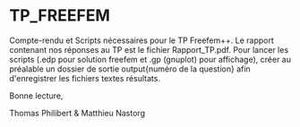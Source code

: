 # TP_FREEFEM

Compte-rendu et Scripts nécessaires pour le TP Freefem++. Le rapport contenant nos réponses au TP est le fichier Rapport_TP.pdf. Pour lancer les scripts (.edp pour solution freefem et .gp (gnuplot) pour affichage), créer au préalable un dossier de sortie output{numéro de la question} afin d'enregistrer les fichiers textes résultats. 

Bonne lecture,

Thomas Philibert & Matthieu Nastorg
